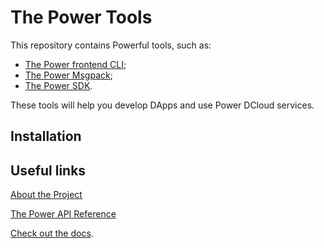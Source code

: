 # The Power Tools

This repository contains Powerful tools, such as:

- [The Power frontend CLI](./packages/cli/README.md);
- [The Power Msgpack](./packages/msgpack/README.md);
- [The Power SDK](./packages/tssdk/README.md).

These tools will help you develop DApps and use Power DCloud services.

## Installation



## Useful links

[About the Project](https://thepower.io/)

[The Power API Reference](https://doc.thepower.io/docs/Build/api/api-reference)

[Check out the docs](https://doc.thepower.io/docs/about).
